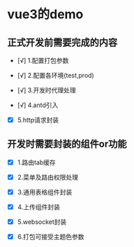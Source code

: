 # vue3的demo

## 正式开发前需要完成的内容
 - [√] 1.配置打包参数

 - [√] 2.配置各环境(test,prod)

 - [√] 3.开发时代理处理

 - [√] 4.antd引入

 - [x] 5.http请求封装

## 开发时需要封装的组件or功能

 - [x] 1.路由tab缓存

 - [x] 2.菜单及路由权限处理

 - [x] 3.通用表格组件封装

 - [x] 4.上传组件封装

 - [x] 5.websocket封装

 - [x] 6.打包可接受主题色参数

